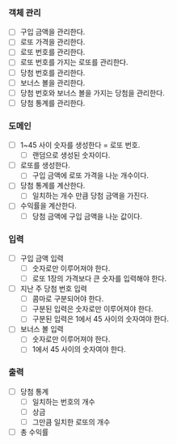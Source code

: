 ### 객체 관리
- [ ] 구입 금액을 관리한다.
- [ ] 로또 가격을 관리한다.
- [ ] 로또 번호를 관리한다.
- [ ] 로또 번호를 가지는 로또를 관리한다.
- [ ] 당첨 번호를 관리한다.
- [ ] 보너스 볼을 관리한다.
- [ ] 당첨 번호와 보너스 볼을 가지는 당첨을 관리한다.
- [ ] 당첨 통계를 관리한다.
### 도메인
- [ ] 1~45 사이 숫자를 생성한다 = 로또 번호.
    - [ ] 랜덤으로 생성된 숫자이다.
- [ ] 로또를 생성한다.
    - [ ] 구입 금액에 로또 가격을 나눈 개수이다.
- [ ] 당첨 통계를 계산한다.
    - [ ] 일치하는 개수 만큼 당첨 금액을 가진다.
- [ ] 수익률을 계산한다.
    - [ ] 당첨 금액에 구입 금액을 나눈 값이다.
### 입력
- [ ] 구입 금액 입력
    - [ ] 숫자로만 이루어져야 한다.
    - [ ] 로또 1장의 가격보다 큰 숫자를 입력해야 한다.
- [ ] 지난 주 당첨 번호 입력
    - [ ] 콤마로 구분되어야 한다.
    - [ ] 구분된 입력은 숫자로만 이루어져야 한다.
    - [ ] 구분된 입력은 1에서 45 사이의 숫자여야 한다.
- [ ] 보너스 볼 입력
    - [ ] 숫자로만 이루어져야 한다.
    - [ ] 1에서 45 사이의 숫자여야 한다.
### 출력
- [ ] 당첨 통계
    - [ ] 일치하는 번호의 개수
    - [ ] 상금
    - [ ] 그만큼 일치한 로또의 개수
- [ ] 총 수익률

